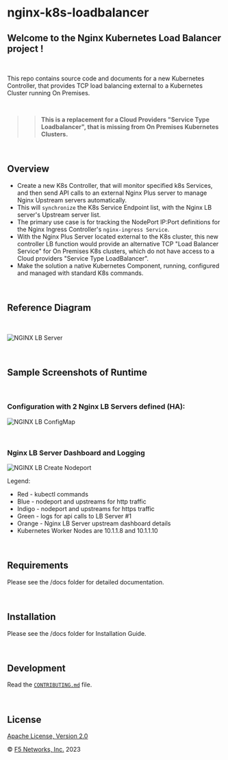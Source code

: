 # nginx-k8s-loadbalancer

## Welcome to the Nginx Kubernetes Load Balancer project !

<br/>

This repo contains source code and documents for a new Kubernetes Controller, that provides TCP load balancing external to a Kubernetes Cluster running On Premises.  

<br/>

>>**This is a replacement for a Cloud Providers "Service Type Loadbalancer", that is missing from On Premises Kubernetes Clusters.**

<br/>

## Overview

- Create a new K8s Controller, that will monitor specified k8s Services, and then send API calls to an external Nginx Plus server to manage Nginx Upstream servers automatically.  
- This will `synchronize` the K8s Service Endpoint list, with the Nginx LB server's Upstream server list.  
- The primary use case is for tracking the NodePort IP:Port definitions for the Nginx Ingress Controller's `nginx-ingress Service`.  
- With the Nginx Plus Server located external to the K8s cluster, this new controller LB function would provide an alternative TCP "Load Balancer Service" for On Premises K8s clusters, which do not have access to a Cloud providers "Service Type LoadBalancer".
- Make the solution a native Kubernetes Component, running, configured and managed with standard K8s commands.

<br/>

## Reference Diagram

<br/>

![NGINX LB Server](media/nginxlb-nklv2.png)

<br/>

## Sample Screenshots of Runtime

<br/>

### Configuration with 2 Nginx LB Servers defined (HA):

![NGINX LB ConfigMap](media/nkl-pod-configmap.png)

<br/>

### Nginx LB Server Dashboard and Logging

![NGINX LB Create Nodeport](media/nkl-create-nodeport.png)

Legend:
- Red - kubectl commands
- Blue - nodeport and upstreams for http traffic
- Indigo - nodeport and upstreams for https traffic
- Green - logs for api calls to LB Server #1
- Orange - Nginx LB Server upstream dashboard details
- Kubernetes Worker Nodes are 10.1.1.8 and 10.1.1.10

<br/>

## Requirements

Please see the /docs folder for detailed documentation.

<br/>

## Installation

Please see the /docs folder for Installation Guide.

<br/>

## Development

Read the [`CONTRIBUTING.md`](https://github.com/nginxinc/nginx-k8s-loadbalancer/blob/main/CONTRIBUTING.md) file.

<br/>

## License

[Apache License, Version 2.0](https://github.com/nginxinc/nginx-k8s-loadbalancer/blob/main/LICENSE)

&copy; [F5 Networks, Inc.](https://www.f5.com/) 2023
